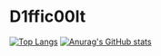 # D1ffic00lt
[![Top Langs](https://github-readme-stats.vercel.app/api/top-langs/?username=D1ffic00lt&layout=compact)](https://github.com/anuraghazra/github-readme-stats)
[![Anurag's GitHub stats](https://github-readme-stats.vercel.app/api?username=anuraghazra)](https://github.com/anuraghazra/github-readme-stats)
